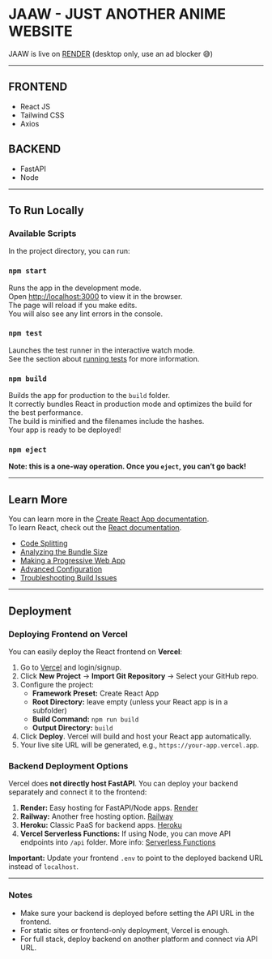 # JAAW - JUST ANOTHER ANIME WEBSITE

JAAW is live on [RENDER](https://jaaw-official.onrender.com/) (desktop only, use an ad blocker 😅)

---

## FRONTEND
- React JS
- Tailwind CSS
- Axios

## BACKEND 
- FastAPI
- Node

---

## To Run Locally

### Available Scripts

In the project directory, you can run:

### `npm start`
Runs the app in the development mode.  
Open [http://localhost:3000](http://localhost:3000) to view it in the browser.  
The page will reload if you make edits.  
You will also see any lint errors in the console.

### `npm test`
Launches the test runner in the interactive watch mode.  
See the section about [running tests](https://facebook.github.io/create-react-app/docs/running-tests) for more information.

### `npm build`
Builds the app for production to the `build` folder.  
It correctly bundles React in production mode and optimizes the build for the best performance.  
The build is minified and the filenames include the hashes.  
Your app is ready to be deployed!

### `npm eject`
**Note: this is a one-way operation. Once you `eject`, you can’t go back!**

---

## Learn More

You can learn more in the [Create React App documentation](https://facebook.github.io/create-react-app/docs/getting-started).  
To learn React, check out the [React documentation](https://reactjs.org/).

- [Code Splitting](https://facebook.github.io/create-react-app/docs/code-splitting)  
- [Analyzing the Bundle Size](https://facebook.github.io/create-react-app/docs/analyzing-the-bundle-size)  
- [Making a Progressive Web App](https://facebook.github.io/create-react-app/docs/making-a-progressive-web-app)  
- [Advanced Configuration](https://facebook.github.io/create-react-app/docs/advanced-configuration)  
- [Troubleshooting Build Issues](https://facebook.github.io/create-react-app/docs/troubleshooting#npm-run-build-fails-to-minify)

---

## Deployment

### Deploying Frontend on Vercel

You can easily deploy the React frontend on **Vercel**:

1. Go to [Vercel](https://vercel.com/) and login/signup.
2. Click **New Project** → **Import Git Repository** → Select your GitHub repo.
3. Configure the project:
   - **Framework Preset:** Create React App
   - **Root Directory:** leave empty (unless your React app is in a subfolder)
   - **Build Command:** `npm run build`
   - **Output Directory:** `build`
4. Click **Deploy**. Vercel will build and host your React app automatically.
5. Your live site URL will be generated, e.g., `https://your-app.vercel.app`.

### Backend Deployment Options

Vercel does **not directly host FastAPI**. You can deploy your backend separately and connect it to the frontend:

1. **Render:** Easy hosting for FastAPI/Node apps. [Render](https://render.com/)
2. **Railway:** Another free hosting option. [Railway](https://railway.app/)
3. **Heroku:** Classic PaaS for backend apps. [Heroku](https://www.heroku.com/)
4. **Vercel Serverless Functions:** If using Node, you can move API endpoints into `/api` folder. More info: [Serverless Functions](https://vercel.com/docs/concepts/functions/serverless-functions)

**Important:** Update your frontend `.env` to point to the deployed backend URL instead of `localhost`.

---

### Notes

- Make sure your backend is deployed before setting the API URL in the frontend.  
- For static sites or frontend-only deployment, Vercel is enough.  
- For full stack, deploy backend on another platform and connect via API URL.
